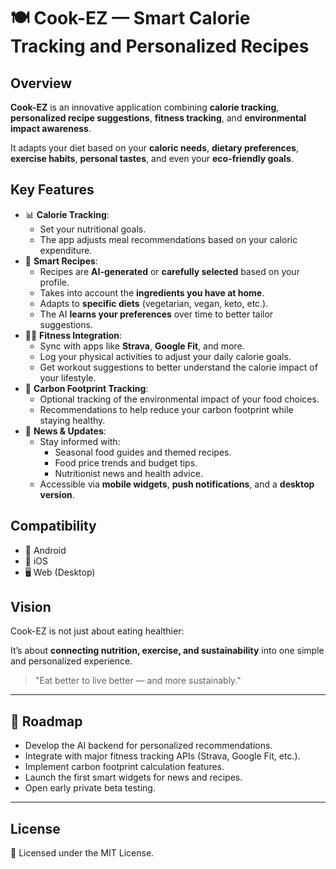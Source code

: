 # 🍽️ Cook-EZ — Smart Calorie Tracking and Personalized Recipes

## Overview

**Cook-EZ** is an innovative application combining **calorie tracking**, **personalized recipe suggestions**, **fitness tracking**, and **environmental impact awareness**.

It adapts your diet based on your **caloric needs**, **dietary preferences**, **exercise habits**, **personal tastes**, and even your **eco-friendly goals**.

## Key Features

- 📊 **Calorie Tracking**:
    - Set your nutritional goals.
    - The app adjusts meal recommendations based on your caloric expenditure.
- 🍳 **Smart Recipes**:
    - Recipes are **AI-generated** or **carefully selected** based on your profile.
    - Takes into account the **ingredients you have at home**.
    - Adapts to **specific diets** (vegetarian, vegan, keto, etc.).
    - The AI **learns your preferences** over time to better tailor suggestions.
- 🏃‍♂️ **Fitness Integration**:
    - Sync with apps like **Strava**, **Google Fit**, and more.
    - Log your physical activities to adjust your daily calorie goals.
    - Get workout suggestions to better understand the calorie impact of your lifestyle.
- 🌱 **Carbon Footprint Tracking**:
    - Optional tracking of the environmental impact of your food choices.
    - Recommendations to help reduce your carbon footprint while staying healthy.
- 📰 **News & Updates**:
    - Stay informed with:
        - Seasonal food guides and themed recipes.
        - Food price trends and budget tips.
        - Nutritionist news and health advice.
    - Accessible via **mobile widgets**, **push notifications**, and a **desktop version**.

## Compatibility

- 📱 Android
- 🍎 iOS
- 🖥️ Web (Desktop)

## Vision

Cook-EZ is not just about eating healthier:

It’s about **connecting nutrition, exercise, and sustainability** into one simple and personalized experience.

> "Eat better to live better — and more sustainably."
> 

---

## 🚀 Roadmap

- Develop the AI backend for personalized recommendations.
- Integrate with major fitness tracking APIs (Strava, Google Fit, etc.).
- Implement carbon footprint calculation features.
- Launch the first smart widgets for news and recipes.
- Open early private beta testing.

---

## License

📄 Licensed under the MIT License.